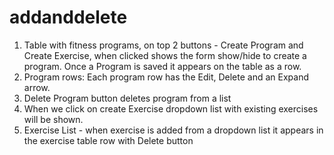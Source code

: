 # addanddelete


1. Table with fitness programs, on top 2 buttons - Create Program
and Create Exercise, when clicked shows the form show/hide to create a program. Once a
Program is saved it appears on the table as a row.
2. Program rows: Each program row has the Edit, Delete and an
Expand arrow.
3. Delete Program button deletes program from a list
4. When we click on create Exercise dropdown list with
existing exercises will be shown.
5. Exercise List - when exercise is added from a dropdown list it
appears in the exercise table row with Delete button 
